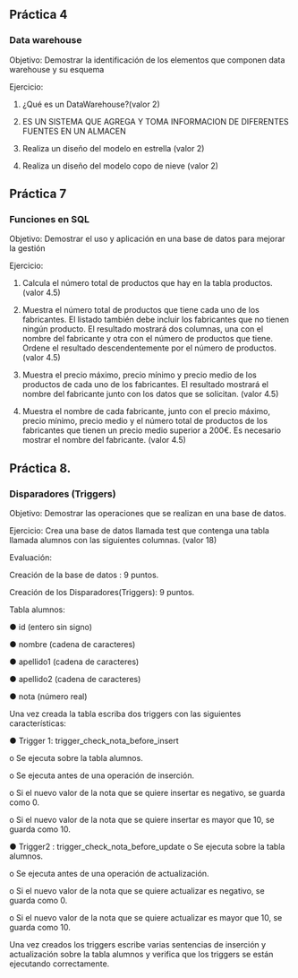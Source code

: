 
## Práctica 4
### Data warehouse

Objetivo: Demostrar la identificación de los elementos que componen data warehouse y
su esquema

Ejercicio:

1. ¿Qué es un DataWarehouse?(valor 2)
2. ES UN SISTEMA QUE AGREGA Y TOMA INFORMACION DE DIFERENTES FUENTES EN UN ALMACEN

2. Realiza un diseño del modelo en estrella (valor 2)

3. Realiza un diseño del modelo copo de nieve (valor 2)


## Práctica 7
### Funciones en SQL
Objetivo: Demostrar el uso y aplicación en una base de datos para mejorar la gestión

Ejercicio:

1. Calcula el número total de productos que hay en la tabla productos. (valor 4.5)


2. Muestra el número total de productos que tiene cada uno de los fabricantes. El listado
también debe incluir los fabricantes que no tienen ningún producto. El resultado
mostrará dos columnas, una con el nombre del fabricante y otra con el número de
productos que tiene. Ordene el resultado descendentemente por el número de
productos. (valor 4.5)

3. Muestra el precio máximo, precio mínimo y precio medio de los productos de cada
uno de los fabricantes. El resultado mostrará el nombre del fabricante junto con los
datos que se solicitan. (valor 4.5)

4. Muestra el nombre de cada fabricante, junto con el precio máximo, precio mínimo,
precio medio y el número total de productos de los fabricantes que tienen un precio
medio superior a 200€. Es necesario mostrar el nombre del fabricante. (valor 4.5)


## Práctica 8.
### Disparadores (Triggers)

Objetivo: Demostrar las operaciones que se realizan en una base de datos.

Ejercicio: Crea una base de datos llamada test que contenga una tabla llamada
alumnos con las siguientes columnas. (valor 18)

Evaluación:

Creación de la base de datos : 9 puntos.

Creación de los Disparadores(Triggers): 9 puntos.

Tabla alumnos:

● id (entero sin signo)

● nombre (cadena de caracteres)

● apellido1 (cadena de caracteres)

● apellido2 (cadena de caracteres)

● nota (número real)

Una vez creada la tabla escriba dos triggers con las siguientes características:

● Trigger 1: trigger_check_nota_before_insert

  o Se ejecuta sobre la tabla alumnos.
  
  o Se ejecuta antes de una operación de inserción.
  
  o Si el nuevo valor de la nota que se quiere insertar es negativo, se guarda
  como 0.
  
  o Si el nuevo valor de la nota que se quiere insertar es mayor que 10, se
  guarda como 10.

● Trigger2 : trigger_check_nota_before_update
  o Se ejecuta sobre la tabla alumnos.
  
  o Se ejecuta antes de una operación de actualización.
  
  o Si el nuevo valor de la nota que se quiere actualizar es negativo, se guarda
  como 0.
  
  o Si el nuevo valor de la nota que se quiere actualizar es mayor que 10, se
  guarda como 10.
  
Una vez creados los triggers escribe varias sentencias de inserción y actualización
sobre la tabla alumnos y verifica que los triggers se están ejecutando
correctamente.
